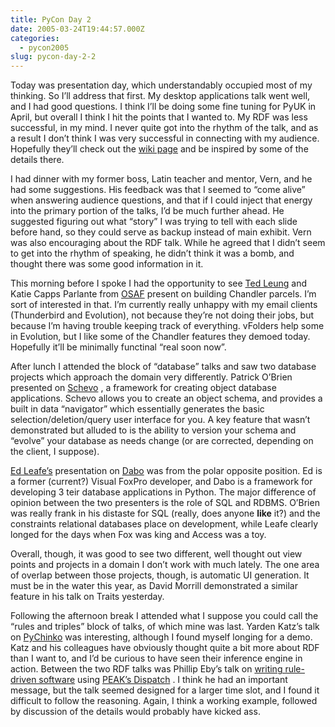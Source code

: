 ```yaml
---
title: PyCon Day 2
date: 2005-03-24T19:44:57.000Z
categories:
  - pycon2005
slug: pycon-day-2-2
---
```

Today was presentation day, which understandably occupied most of my thinking. So I’ll address that first. My desktop applications talk went well, and I had good questions. I think I’ll be doing some fine tuning for PyUK in April, but overall I think I hit the points that I wanted to. My <span class="caps">RDF</span> was less successful, in my mind. I never quite got into the rhythm of the talk, and as a result I don’t think I was very successful in connecting with my audience. Hopefully they’ll check out the [wiki page][1]  and be inspired by some of the details there.

I had dinner with my former boss, Latin teacher and mentor, Vern, and he had some suggestions. His feedback was that I seemed to “come alive” when answering audience questions, and that if I could inject that energy into the primary portion of the talks, I’d be much further ahead. He suggested figuring out what “story” I was trying to tell with each slide before hand, so they could serve as backup instead of main exhibit. Vern was also encouraging about the <span class="caps">RDF</span> talk. While he agreed that I didn’t seem to get into the rhythm of speaking, he didn’t think it was a bomb, and thought there was some good information in it.

This morning before I spoke I had the opportunity to see [Ted Leung][2]  and Katie Capps Parlante from [<span class="caps">OSAF</span>][3]  present on building Chandler parcels. I’m sort of interested in that. I’m currently really unhappy with my email clients (Thunderbird and Evolution), not because they’re not doing their jobs, but because I’m having trouble keeping track of everything. vFolders help some in Evolution, but I like some of the Chandler features they demoed today. Hopefully it’ll be minimally functinal “real soon now”.

After lunch I attended the block of “database” talks and saw two database projects which approach the domain very differently. Patrick O’Brien presented on [Schevo][4] , a framework for creating object database applications. Schevo allows you to create an object schema, and provides a built in data “navigator” which essentially generates the basic selection/deletion/query user interface for you. A key feature that wasn’t demonstrated but alluded to is the ability to version your schema and “evolve” your database as needs change (or are corrected, depending on the client, I suppose).

[Ed Leafe’s][5]  presentation on [Dabo][5]  was from the polar opposite position. Ed is a former (current?) Visual FoxPro developer, and Dabo is a framework for developing 3 teir database applications in Python. The major difference of opinion between the two presenters is the role of <span class="caps">SQL</span> and <span class="caps">RDBMS</span>. O’Brien was really frank in his distaste for <span class="caps">SQL</span> (really, does anyone **like** it?) and the constraints relational databases place on development, while Leafe clearly longed for the days when Fox was king and Access was a toy.

Overall, though, it was good to see two different, well thought out view points and projects in a domain I don’t work with much lately. The one area of overlap between those projects, though, is automatic <span class="caps">UI</span> generation. It must be in the water this year, as David Morrill demonstrated a similar feature in his talk on Traits yesterday.

Following the afternoon break I attended what I suppose you could call the “rules and triples” block of talks, of which mine was last. Yarden Katz’s talk on [PyChinko][6]  was interesting, although I found myself longing for a demo. Katz and his colleagues have obviously thought quite a bit more about <span class="caps">RDF</span> than I want to, and I’d be curious to have seen their inference engine in action. Between the two <span class="caps">RDF</span> talks was Phillip Eby’s talk on [writing rule-driven software][7]  using [<span class="caps">PEAK</span>’s Dispatch][8] . I think he had an important message, but the talk seemed designed for a larger time slot, and I found it difficult to follow the reasoning. Again, I think a working example, followed by discussion of the details would probably have kicked ass.



 [1]: http://yergler.net/wiki/ynet/show/Py+Con+2005
 [2]: http://www.sauria.com/blog
 [3]: http://osafoundation.org
 [4]: http://schevo.org/
 [5]: http://dabodev.com/
 [6]: http://www.mindswap.org/~katz/pychinko/
 [7]: http://www.python.org/pycon/2005/papers/53/PyCon05Talk.html
 [8]: http://peak.telecommunity.com/doc/src/dispatch/index.html
